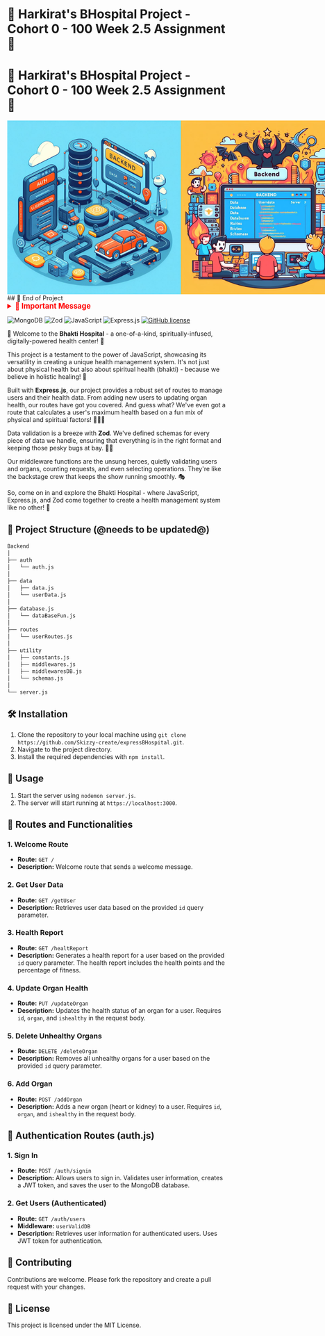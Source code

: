 # 🏥 Harkirat's BHospital Project - Cohort 0 - 100 Week 2.5 Assignment 🚀

# 🏥 Harkirat's BHospital Project - Cohort 0 - 100 Week 2.5 Assignment 🚀

<div style="display: flex; justify-content: space-between;">
    <img src="backendimg1.jpeg" alt="Image 1" width="400"/>
    <img src="backendimg2.jpeg" alt="Image 2" width="400"/>
</div>
## 🏁 End of Project

<details>
  <summary style="color: #ff0000; font-size: 1.2em; font-weight: bold;">🛑 Important Message</summary>

⚠️ **End of Project**: As of the last commit, this project has reached a significant milestone, marking the completion of major updates and transitions. The decision has been made to conclude major enhancements and focus on maintaining the project in its current state.

🚨 **Project Evolution**: The development journey has seen a transition from an in-memory database to MongoDB, symbolizing a pivotal learning phase. While this is the end of major updates, the project will continue to evolve through minor enhancements, carrying forward the lessons learned during this crucial development period.

</details>

![MongoDB](https://img.shields.io/badge/MongoDB-v4.4.5-green)
![Zod](https://img.shields.io/badge/Zod-v3.7.9-blue)
![JavaScript](https://img.shields.io/badge/JavaScript-ES6-yellow)
![Express.js](https://img.shields.io/badge/Express.js-v4.17.1-lightgrey)
[![GitHub license](https://img.shields.io/github/license/Skizzy-create/expressBHospital.svg)](https://github.com/Skizzy-create/expressBHospital/blob/main/LICENSE)

🚀 Welcome to the **Bhakti Hospital** - a one-of-a-kind, spiritually-infused, digitally-powered health center! 🏥

This project is a testament to the power of JavaScript, showcasing its versatility in creating a unique health management system. It's not just about physical health but also about spiritual health (bhakti) - because we believe in holistic healing! 💖

Built with **Express.js**, our project provides a robust set of routes to manage users and their health data. From adding new users to updating organ health, our routes have got you covered. And guess what? We've even got a route that calculates a user's maximum health based on a fun mix of physical and spiritual factors! 💪🧘‍♀️

Data validation is a breeze with **Zod**. We've defined schemas for every piece of data we handle, ensuring that everything is in the right format and keeping those pesky bugs at bay. 🐛🚫

Our middleware functions are the unsung heroes, quietly validating users and organs, counting requests, and even selecting operations. They're like the backstage crew that keeps the show running smoothly. 🎭

So, come on in and explore the Bhakti Hospital - where JavaScript, Express.js, and Zod come together to create a health management system like no other! 🎉

## 📂 Project Structure (@needs to be updated@)

```
Backend
│
├── auth
│   └── auth.js
│
├── data
│   ├── data.js
│   └── userData.js
│
├── database.js
│   └── dataBaseFun.js
│
├── routes
│   └── userRoutes.js
│
├── utility
│   ├── constants.js
│   ├── middlewares.js
│   ├── middlewaresDB.js
│   └── schemas.js
│
└── server.js

```

## 🛠️ Installation

1. Clone the repository to your local machine using `git clone https://github.com/Skizzy-create/expressBHospital.git`.
2. Navigate to the project directory.
3. Install the required dependencies with `npm install`.

## 🚀 Usage

1. Start the server using `nodemon server.js`.
2. The server will start running at `https://localhost:3000`.

## 🚦 Routes and Functionalities

### 1. Welcome Route

- **Route:** `GET /`
- **Description:** Welcome route that sends a welcome message.

### 2. Get User Data

- **Route:** `GET /getUser`
- **Description:** Retrieves user data based on the provided `id` query parameter.

### 3. Health Report

- **Route:** `GET /healtReport`
- **Description:** Generates a health report for a user based on the provided `id` query parameter. The health report includes the health points and the percentage of fitness.

### 4. Update Organ Health

- **Route:** `PUT /updateOrgan`
- **Description:** Updates the health status of an organ for a user. Requires `id`, `organ`, and `ishealthy` in the request body.

### 5. Delete Unhealthy Organs

- **Route:** `DELETE /deleteOrgan`
- **Description:** Removes all unhealthy organs for a user based on the provided `id` query parameter.

### 6. Add Organ

- **Route:** `POST /addOrgan`
- **Description:** Adds a new organ (heart or kidney) to a user. Requires `id`, `organ`, and `ishealthy` in the request body.

## 🚦 Authentication Routes (auth.js)

### 1. Sign In

- **Route:** `POST /auth/signin`
- **Description:** Allows users to sign in. Validates user information, creates a JWT token, and saves the user to the MongoDB database.

### 2. Get Users (Authenticated)

- **Route:** `GET /auth/users`
- **Middleware:** `userValidDB`
- **Description:** Retrieves user information for authenticated users. Uses JWT token for authentication.

## 🤝 Contributing

Contributions are welcome. Please fork the repository and create a pull request with your changes.

## 📄 License

This project is licensed under the MIT License.
